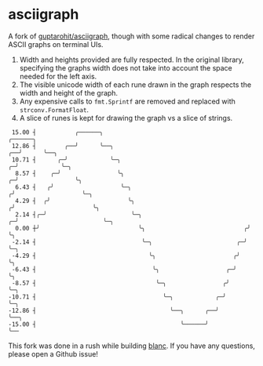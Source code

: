 # asciigraph

A fork of [guptarohit/asciigraph](https://github.com/guptarohit/asciigraph), though with some radical changes to render ASCII graphs on terminal UIs.

1. Width and heights provided are fully respected. In the original library, specifying the graphs width does not take into account the space needed for the left axis.
2. The visible unicode width of each rune drawn in the graph respects the width and height of the graph.
3. Any expensive calls to `fmt.Sprintf` are removed and replaced with `strconv.FormatFloat`.
4. A slice of runes is kept for drawing the graph vs a slice of strings.

```
 15.00 ┤           ╭──────╮                                                    ╭──────╮                          
 12.86 ┤        ╭──╯      ╰──╮                                              ╭──╯      ╰──╮                       
 10.71 ┤      ╭─╯            ╰─╮                                          ╭─╯            ╰─╮                     
  8.57 ┤    ╭─╯                ╰╮                                       ╭─╯                ╰╮                    
  6.43 ┤   ╭╯                   ╰─╮                                    ╭╯                   ╰─╮                  
  4.29 ┤  ╭╯                      ╰╮                                  ╭╯                      ╰╮                 
  2.14 ┤╭─╯                        ╰─╮                              ╭─╯                        ╰─╮               
  0.00 ┼╯                            ╰╮                            ╭╯                            ╰╮              
 -2.14 ┤                              ╰─╮                        ╭─╯                              ╰─╮            
 -4.29 ┤                                ╰╮                      ╭╯                                  ╰╮           
 -6.43 ┤                                 ╰╮                   ╭─╯                                    ╰╮          
 -8.57 ┤                                  ╰─╮                ╭╯                                       ╰─╮        
-10.71 ┤                                    ╰─╮            ╭─╯                                          ╰─╮      
-12.86 ┤                                      ╰──╮      ╭──╯                                              ╰──╮   
-15.00 ┤                                         ╰──────╯                                                    ╰──  
```

This fork was done in a rush while building [blanc](https://github.com/lithdew/blanc). If you have any questions, please open a Github issue!